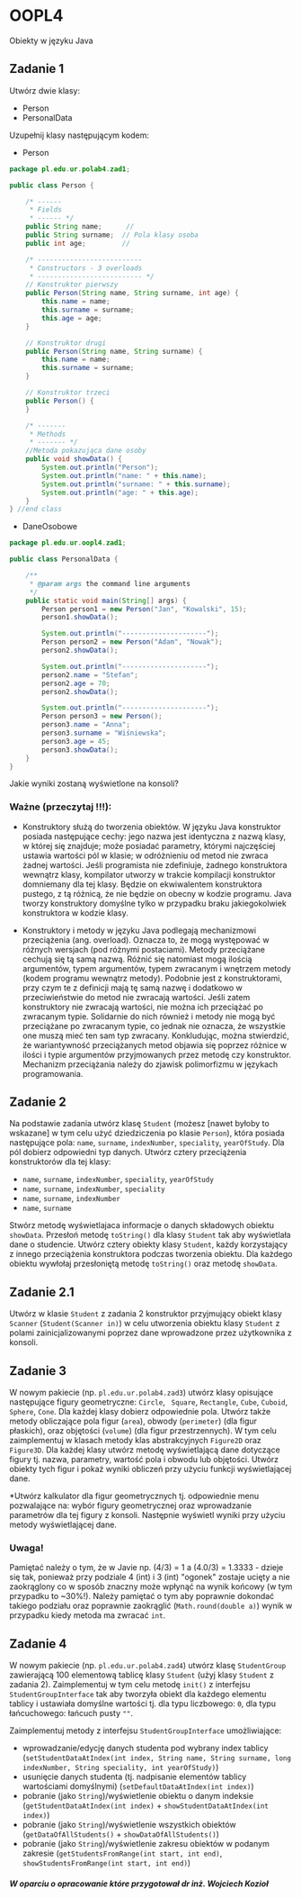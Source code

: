 # OOPL4
Obiekty w języku Java

## Zadanie 1
Utwórz dwie klasy:

* Person
* PersonalData


Uzupełnij klasy następującym kodem:
* Person

```java
package pl.edu.ur.polab4.zad1;

public class Person {

    /* ------
     * Fields
     * ------ */
    public String name;      //
    public String surname;  // Pola klasy osoba
    public int age;         //

    /* --------------------------
     * Constructors - 3 overloads
     * -------------------------- */
    // Konstruktor pierwszy
    public Person(String name, String surname, int age) {
        this.name = name;
        this.surname = surname;
        this.age = age;
    }

    // Konstruktor drugi
    public Person(String name, String surname) {
        this.name = name;
        this.surname = surname;
    }

    // Konstruktor trzeci
    public Person() {
    }

    /* -------
     * Methods
     * ------- */
    //Metoda pokazująca dane osoby
    public void showData() {
        System.out.println("Person");
        System.out.println("name: " + this.name);
        System.out.println("surname: " + this.surname);
        System.out.println("age: " + this.age);
    }
} //end class
```

* DaneOsobowe

```java
package pl.edu.ur.oopl4.zad1;

public class PersonalData {

    /**
     * @param args the command line arguments
     */
    public static void main(String[] args) {
        Person person1 = new Person("Jan", "Kowalski", 15);
        person1.showData();

        System.out.println("---------------------");
        Person person2 = new Person("Adam", "Nowak");
        person2.showData();

        System.out.println("---------------------");
        person2.name = "Stefan";
        person2.age = 70;
        person2.showData();

        System.out.println("---------------------");
        Person person3 = new Person();
        person3.name = "Anna";
        person3.surname = "Wiśniewska";
        person3.age = 45;
        person3.showData();
    }
}
```

Jakie wyniki zostaną wyświetlone na konsoli?

### Ważne (przeczytaj !!!):

* Konstruktory służą do tworzenia obiektów. W języku Java konstruktor posiada następujące cechy: jego nazwa jest identyczna z nazwą klasy, w której się znajduje; może posiadać parametry, którymi najczęściej ustawia wartości pól w klasie; w odróżnieniu od metod nie zwraca żadnej wartości. Jeśli programista nie zdefiniuje, żadnego konstruktora wewnątrz klasy, kompilator utworzy w trakcie kompilacji konstruktor domniemany dla tej klasy. Będzie on ekwiwalentem konstruktora pustego, z tą różnicą, że nie będzie on obecny w kodzie programu. Java tworzy konstruktory domyślne tylko w przypadku braku jakiegokolwiek konstruktora w kodzie klasy. 

* Konstruktory i metody w języku Java podlegają mechanizmowi przeciążenia (ang. overload). Oznacza to, że mogą występować w różnych wersjach (pod różnymi postaciami). Metody przeciążane cechują się tą samą nazwą. Różnić się natomiast mogą ilością argumentów, typem argumentów, typem zwracanym i wnętrzem metody (kodem programu wewnątrz metody). Podobnie jest z konstruktorami, przy czym te z definicji mają tę samą nazwę i dodatkowo w przeciwieństwie do metod nie zwracają wartości. Jeśli zatem konstruktory nie zwracają wartości, nie można ich przeciążać po zwracanym typie. Solidarnie do nich również i metody nie mogą być przeciążane po zwracanym typie, co jednak nie oznacza, że wszystkie one muszą mieć ten sam typ zwracany. Konkludując, można stwierdzić, że wariantywność przeciążanych metod objawia się poprzez różnice w ilości i typie argumentów przyjmowanych przez metodę czy konstruktor. Mechanizm przeciążania należy do zjawisk polimorfizmu w językach programowania.

## Zadanie 2
Na podstawie zadania utwórz klasę `Student` (możesz [nawet byłoby to wskazane] w tym celu użyć dziedziczenia po klasie `Person`), która posiada następujące pola: `name`, `surname`, `indexNumber`, `speciality`, `yearOfStudy`. Dla pól dobierz odpowiedni typ danych. Utwórz cztery przeciążenia konstruktorów dla tej klasy:

* `name`, `surname`, `indexNumber`, `speciality`, `yearOfStudy`
* `name`, `surname`, `indexNumber`, `speciality`
* `name`, `surname`, `indexNumber`
* `name`, `surname`

Stwórz metodę wyświetlajaca informacje o danych składowych obiektu `showData`. Przesłoń metodę `toString()` dla klasy `Student` tak aby wyświetlała dane o studencie. Utwórz cztery obiekty klasy `Student`, każdy korzystający z innego przeciążenia konstruktora podczas tworzenia obiektu. Dla każdego obiektu wywłołaj przesłoniętą metodę `toString()` oraz metodę `showData`.


## Zadanie 2.1
Utwórz w klasie `Student` z zadania 2 konstruktor przyjmujący obiekt klasy `Scanner` (`Student(Scanner in)`) w celu utworzenia obiektu klasy `Student` z polami zainicjalizowanymi poprzez dane wprowadzone przez użytkownika z konsoli.

## Zadanie 3
W nowym pakiecie (np. `pl.edu.ur.polab4.zad3`) utwórz klasy opisujące następujące figury geometryczne: `Circle`, ` Square`,  `Rectangle`, `Cube`, `Cuboid`, `Sphere`, `Cone`. Dla każdej klasy dobierz odpowiednie pola. Utwórz także metody obliczające pola figur (`area`), obwody (`perimeter`) (dla figur płaskich), oraz objętości (`volume`) (dla figur przestrzennych). W tym celu zaimplementuj w klasach metody klas abstrakcyjnych `Figure2D` oraz `Figure3D`. Dla każdej klasy utwórz metodę wyświetlającą dane dotyczące figury tj. nazwa, parametry, wartość pola i obwodu lub objętości. Utwórz obiekty tych figur i pokaż wyniki obliczeń przy użyciu funkcji wyświetlającej dane.

*Utwórz kalkulator dla figur geometrycznych tj. odpowiednie menu pozwalające na: wybór figury geometrycznej oraz wprowadzanie parametrów dla tej figury z konsoli. Następnie wyświetl wyniki przy użyciu metody wyświetlającej dane. 

### Uwaga!
Pamiętać należy o tym, że w Javie np. (4/3) = 1 a (4.0/3) = 1.3333 - dzieje się tak, ponieważ przy podziale 4 (int) i 3 (int) "ogonek" zostaje ucięty a nie zaokrąglony co w sposób znaczny może wpłynąć na wynik końcowy (w tym przypadku to ~30%!).
Należy pamiętać o tym aby poprawnie dokondać takiego podziału oraz poprawnie zaokrąglić (`Math.round(double a)`) wynik w przypadku kiedy metoda ma zwracać `int`.

## Zadanie 4
W nowym pakiecie (np. `pl.edu.ur.polab4.zad4`) utwórz klasę `StudentGroup` zawierającą 100 elementową tablicę klasy `Student` (użyj klasy `Student` z zadania 2). Zaimplementuj w tym celu metodę `init()` z interfejsu `StudentGroupInterface` tak aby tworzyła obiekt dla każdego elementu tablicy i ustawiała domyślne wartości tj. dla typu liczbowego: `0`, dla typu łańcuchowego: łańcuch pusty `""`.

Zaimplementuj metody z interfejsu `StudentGroupInterface` umożliwiające:

*	wprowadzanie/edycję danych studenta pod wybrany index tablicy (`setStudentDataAtIndex(int index, String name, String surname, long indexNumber, String speciality, int yearOfStudy)`)
*	usunięcie danych studenta (tj. nadpisanie elementów tablicy wartościami domyślnymi) (`setDefaultDataAtIndex(int index)`)
*	pobranie (jako `String`)/wyświetlenie obiektu o danym indeksie (`getStudentDataAtIndex(int index)` + `showStudentDataAtIndex(int index)`)
*	pobranie (jako `String`)/wyświetlenie wszystkich obiektów (`getDataOfAllStudents()` + `showDataOfAllStudents()`)
*	pobranie (jako `String`)/wyświetlenie zakresu obiektów w podanym zakresie (`getStudentsFromRange(int start, int end)`, `showStudentsFromRange(int start, int end)`)
 

##### W oparciu o opracowanie które przygotował dr inż. Wojciech Kozioł
